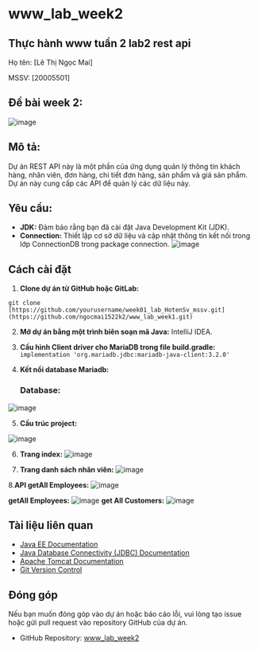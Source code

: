 # www_lab_week2
## Thực hành www tuần 2 lab2 rest api
Họ tên: [Lê Thị Ngọc Mai]

MSSV: [20005501]

## Đề bài week 2:
![image](https://github.com/ngocmai1522k2/www_lab_week2/assets/144517477/0c9c2b56-6231-413c-8628-d1436d0fb7c3)

## Mô tả:
Dự án REST API này là một phần của ứng dụng quản lý thông tin khách hàng, nhân viên, đơn hàng, chi tiết đơn hàng, sản phẩm và giá sản phẩm. Dự án này cung cấp các API để quản lý các dữ liệu này.
## Yêu cầu: 
- **JDK:** Đảm bảo rằng bạn đã cài đặt Java Development Kit (JDK).
- **Connection:** Thiết lập cơ sở dữ liệu và cập nhật thông tin kết nối trong lớp ConnectionDB trong package connection.
![image](https://github.com/ngocmai1522k2/www_lab_week2/assets/144517477/b3c15f42-64ae-4ea6-a199-a2ab2c318799)

## Cách cài đặt

1. **Clone dự án từ GitHub hoặc GitLab:**

```
git clone [https://github.com/yourusername/week01_lab_HotenSv_mssv.git](https://github.com/ngocmai1522k2/www_lab_week1.git)
```

2. **Mở dự án bằng một trình biên soạn mã Java:** IntelliJ IDEA.

3. **Cấu hình Client driver cho MariaDB trong file build.gradle:**
 ```implementation 'org.mariadb.jdbc:mariadb-java-client:3.2.0' ```
4. **Kết nối database Mariadb:**
   ### Database: 
![image](https://github.com/ngocmai1522k2/www_lab_week2/assets/144517477/38c8e7ff-86ed-4c6b-ab84-3d0bcbf284a7)

5. **Cấu trúc project:**
   
  ![image](https://github.com/ngocmai1522k2/www_lab_week2/assets/144517477/7a0588a2-df1c-46ef-a4eb-7d2720deac85)

6. **Trang index:**
 ![image](https://github.com/ngocmai1522k2/www_lab_week3/assets/144517477/33c20c44-d40f-4dfd-865d-adadbde4ae48)

7. **Trang danh sách nhân viên:**
   ![image](https://github.com/ngocmai1522k2/www_lab_week3/assets/144517477/12230d23-f8e8-4f9d-b2b7-d12f4c28c7e5)

8.**API getAll Employees:** 
![image](https://github.com/ngocmai1522k2/www_lab_week2/assets/144517477/6e0294f9-0067-4568-97f4-f4a45971a2da)

**getAll Employees:** 
![image](https://github.com/ngocmai1522k2/www_lab_week2/assets/144517477/77a6cf41-54e6-43dd-a8be-b690bc7f72de)
 **get All Customers:**
 ![image](https://github.com/ngocmai1522k2/www_lab_week2/assets/144517477/b3a747b6-a0ae-41a3-b35b-5ef6f89512e6)


## Tài liệu liên quan

- [Java EE Documentation](https://javaee.github.io/javaee-spec/)
- [Java Database Connectivity (JDBC) Documentation](https://docs.oracle.com/en/java/javase/16/docs/api/java.sql/java/sql/package-summary.html)
- [Apache Tomcat Documentation](https://tomcat.apache.org/tomcat-9.0-doc/index.html)
- [Git Version Control](https://git-scm.com/book/en/v2)


## Đóng góp

Nếu bạn muốn đóng góp vào dự án hoặc báo cáo lỗi, vui lòng tạo issue hoặc gửi pull request vào repository GitHub của dự án.

- GitHub Repository: [www_lab_week2](https://github.com/ngocmai1522k2/www_lab_week2)
